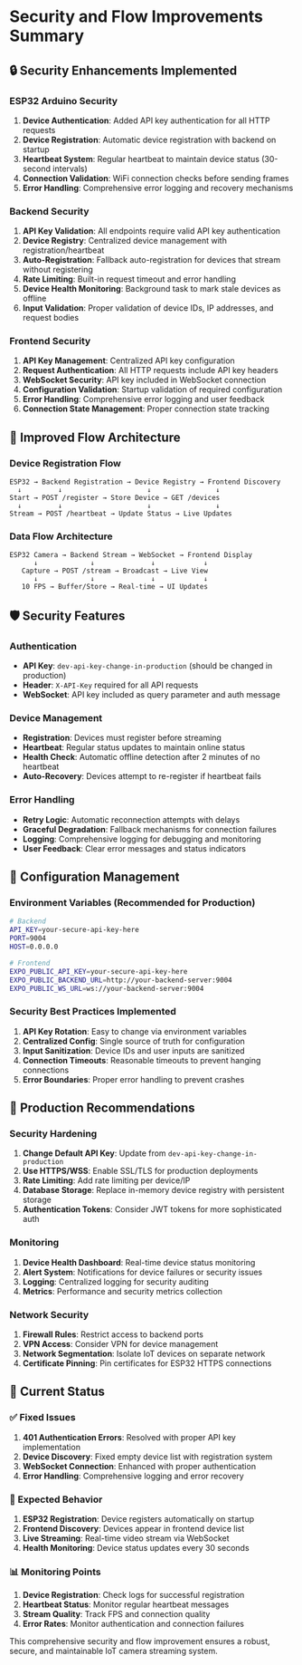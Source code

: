 # Security and Flow Improvements Summary

## 🔒 Security Enhancements Implemented

### ESP32 Arduino Security
1. **Device Authentication**: Added API key authentication for all HTTP requests
2. **Device Registration**: Automatic device registration with backend on startup
3. **Heartbeat System**: Regular heartbeat to maintain device status (30-second intervals)
4. **Connection Validation**: WiFi connection checks before sending frames
5. **Error Handling**: Comprehensive error logging and recovery mechanisms

### Backend Security
1. **API Key Validation**: All endpoints require valid API key authentication
2. **Device Registry**: Centralized device management with registration/heartbeat
3. **Auto-Registration**: Fallback auto-registration for devices that stream without registering
4. **Rate Limiting**: Built-in request timeout and error handling
5. **Device Health Monitoring**: Background task to mark stale devices as offline
6. **Input Validation**: Proper validation of device IDs, IP addresses, and request bodies

### Frontend Security
1. **API Key Management**: Centralized API key configuration
2. **Request Authentication**: All HTTP requests include API key headers
3. **WebSocket Security**: API key included in WebSocket connection
4. **Configuration Validation**: Startup validation of required configuration
5. **Error Handling**: Comprehensive error logging and user feedback
6. **Connection State Management**: Proper connection state tracking

## 🔄 Improved Flow Architecture

### Device Registration Flow
```
ESP32 → Backend Registration → Device Registry → Frontend Discovery
  ↓         ↓                     ↓                ↓
Start → POST /register → Store Device → GET /devices
  ↓         ↓                     ↓                ↓
Stream → POST /heartbeat → Update Status → Live Updates
```

### Data Flow Architecture
```
ESP32 Camera → Backend Stream → WebSocket → Frontend Display
      ↓             ↓              ↓            ↓
   Capture → POST /stream → Broadcast → Live View
      ↓             ↓              ↓            ↓
   10 FPS → Buffer/Store → Real-time → UI Updates
```

## 🛡️ Security Features

### Authentication
- **API Key**: `dev-api-key-change-in-production` (should be changed in production)
- **Header**: `X-API-Key` required for all API requests
- **WebSocket**: API key included as query parameter and auth message

### Device Management
- **Registration**: Devices must register before streaming
- **Heartbeat**: Regular status updates to maintain online status
- **Health Check**: Automatic offline detection after 2 minutes of no heartbeat
- **Auto-Recovery**: Devices attempt to re-register if heartbeat fails

### Error Handling
- **Retry Logic**: Automatic reconnection attempts with delays
- **Graceful Degradation**: Fallback mechanisms for connection failures
- **Logging**: Comprehensive logging for debugging and monitoring
- **User Feedback**: Clear error messages and status indicators

## 📝 Configuration Management

### Environment Variables (Recommended for Production)
```bash
# Backend
API_KEY=your-secure-api-key-here
PORT=9004
HOST=0.0.0.0

# Frontend
EXPO_PUBLIC_API_KEY=your-secure-api-key-here
EXPO_PUBLIC_BACKEND_URL=http://your-backend-server:9004
EXPO_PUBLIC_WS_URL=ws://your-backend-server:9004
```

### Security Best Practices Implemented
1. **API Key Rotation**: Easy to change via environment variables
2. **Centralized Config**: Single source of truth for configuration
3. **Input Sanitization**: Device IDs and user inputs are sanitized
4. **Connection Timeouts**: Reasonable timeouts to prevent hanging connections
5. **Error Boundaries**: Proper error handling to prevent crashes

## 🚀 Production Recommendations

### Security Hardening
1. **Change Default API Key**: Update from `dev-api-key-change-in-production`
2. **Use HTTPS/WSS**: Enable SSL/TLS for production deployments
3. **Rate Limiting**: Add rate limiting per device/IP
4. **Database Storage**: Replace in-memory device registry with persistent storage
5. **Authentication Tokens**: Consider JWT tokens for more sophisticated auth

### Monitoring
1. **Device Health Dashboard**: Real-time device status monitoring
2. **Alert System**: Notifications for device failures or security issues
3. **Logging**: Centralized logging for security auditing
4. **Metrics**: Performance and security metrics collection

### Network Security
1. **Firewall Rules**: Restrict access to backend ports
2. **VPN Access**: Consider VPN for device management
3. **Network Segmentation**: Isolate IoT devices on separate network
4. **Certificate Pinning**: Pin certificates for ESP32 HTTPS connections

## 🔧 Current Status

### ✅ Fixed Issues
1. **401 Authentication Errors**: Resolved with proper API key implementation
2. **Device Discovery**: Fixed empty device list with registration system
3. **WebSocket Connection**: Enhanced with proper authentication
4. **Error Handling**: Comprehensive logging and error recovery

### 🎯 Expected Behavior
1. **ESP32 Registration**: Device registers automatically on startup
2. **Frontend Discovery**: Devices appear in frontend device list
3. **Live Streaming**: Real-time video stream via WebSocket
4. **Health Monitoring**: Device status updates every 30 seconds

### 📊 Monitoring Points
1. **Device Registration**: Check logs for successful registration
2. **Heartbeat Status**: Monitor regular heartbeat messages
3. **Stream Quality**: Track FPS and connection quality
4. **Error Rates**: Monitor authentication and connection failures

This comprehensive security and flow improvement ensures a robust, secure, and maintainable IoT camera streaming system.
